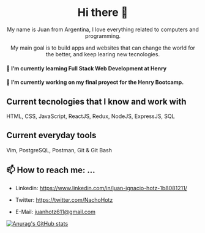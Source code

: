 <h1 align=center>  
    Hi there 👋
</h1>
  
<p align=center>  
   My name is Juan from Argentina, I love everything related to computers and programming.
</p>
    
<p align=center> 
    My main goal is to build apps and websites that can change the world for the better, and keep learing new tecnologies.
</p>
    
#### 🌱 I’m currently learning Full Stack Web Development at Henry

#### 🔭 I’m currently working on my final proyect for the Henry Bootcamp.

## Current tecnologies that I know and work with

HTML, CSS, JavaScript, ReactJS, Redux, NodeJS, ExpressJS, SQL

## Current everyday tools

Vim, PostgreSQL, Postman, Git & Git Bash

## 📫 How to reach me: ...

- Linkedin: https://www.linkedin.com/in/juan-ignacio-hotz-1b8081211/

- Twitter: https://twitter.com/NachoHotz

- E-Mail: juanhotz611@gmail.com

[![Anurag's GitHub stats](https://github-readme-stats.vercel.app/api?username=NachoHotz)](https://github.com/anuraghazra/github-readme-stats)
<!--
**NachoHotz/NachoHotz** is a ✨ _special_ ✨ repository because its `README.md` (this file) appears on your GitHub profile.

Here are some ideas to get you started:

- 🔭 I’m currently working on ...
- 🌱 I’m currently learning ...
- 👯 I’m looking to collaborate on ...
- 🤔 I’m looking for help with ...
- 💬 Ask me about ...
- 📫 How to reach me: ...
- 😄 Pronouns: ...
- ⚡ Fun fact: ...
-->
